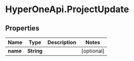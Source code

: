 # HyperOneApi.ProjectUpdate

## Properties
Name | Type | Description | Notes
------------ | ------------- | ------------- | -------------
**name** | **String** |  | [optional] 


